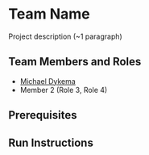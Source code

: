 # Team Name

Project description (~1 paragraph)

## Team Members and Roles

* [Michael Dykema](https://github.com/HobbesMD/CIS350-HW2-Dykema)
* Member 2 (Role 3, Role 4)

## Prerequisites

## Run Instructions
